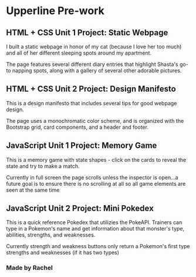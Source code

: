 # Upperline Pre-work


## HTML + CSS Unit 1 Project: Static Webpage

I built a static webpage in honor of my cat (because I love her too much) and all of her different sleeping spots around my apartment.

The page features several different diary entries that highlight Shasta's go-to napping spots, along with a gallery of several other adorable pictures. 


## HTML + CSS Unit 2 Project: Design Manifesto

This is a design manifesto that includes several tips for good webpage design. 

The page uses a monochromatic color scheme, and is organized with the Bootstrap grid, card components, and a header and footer.


## JavaScript Unit 1 Project: Memory Game

This is a memory game with state shapes - click on the cards to reveal the state and try to make a match.

Currently in full screen the page scrolls unless the inspector is open...a future goal is to ensure there is no scrolling at all so all game elements are seen at the same time


## JavaScript Unit 2 Project: Mini Pokedex

This is a quick reference Pokedex that utilizies the PokeAPI. Trainers can type in a Pokemon's name and get information about that monster's type, abilities, strengths, and weaknesses.

Currently strength and weakness buttons only return a Pokemon's first type strengths and weaknesses (if it has two types)


### Made by Rachel




